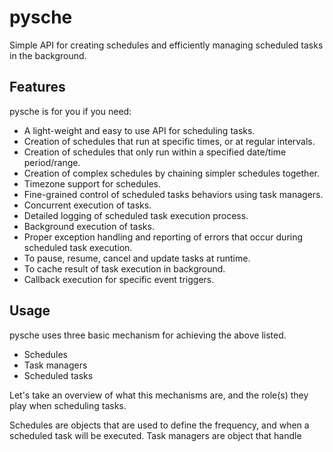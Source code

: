 # pysche

Simple API for creating schedules and efficiently managing scheduled tasks in the background.

## Features

pysche is for you if you need:

- A light-weight and easy to use API for scheduling tasks.
- Creation of schedules that run at specific times, or at regular intervals.
- Creation of schedules that only run within a specified date/time period/range.
- Creation of complex schedules by chaining simpler schedules together.
- Timezone support for schedules.
- Fine-grained control of scheduled tasks behaviors using task managers.
- Concurrent execution of tasks.
- Detailed logging of scheduled task execution process.
- Background execution of tasks.
- Proper exception handling and reporting of errors that occur during scheduled task execution.
- To pause, resume, cancel and update tasks at runtime.
- To cache result of task execution in background.
- Callback execution for specific event triggers.

## Usage

pysche uses three basic mechanism for achieving the above listed.

- Schedules
- Task managers
- Scheduled tasks

Let's take an overview of what this mechanisms are, and the role(s) they play when scheduling tasks.

Schedules are objects that are used to define the frequency, and when a scheduled task will be executed. Task managers are object that handle
